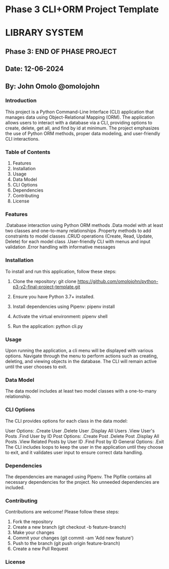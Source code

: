 # Phase 3 CLI+ORM Project Template

# LIBRARY SYSTEM

## Phase 3: END OF PHASE PROJECT

## Date: 12-06-2024

## By: John Omolo @omolojohn

### Introduction
This project is a Python Command-Line Interface (CLI) application that manages data using Object-Relational Mapping (ORM). The application allows users to interact with a database via a CLI, providing options to create, delete, get all, and find by id at minimum. The project emphasizes the use of Python ORM methods, proper data modeling, and user-friendly CLI interactions.

### Table of Contents
 1. Features
 2. Installation
 3. Usage
 4. Data Model
 5. CLI Options
 6. Dependencies
 7. Contributing
 8. License

### Features
 .Database interaction using Python ORM methods
 .Data model with at least two classes and one-to-many relationships
 .Property methods to add constraints to model classes
 .CRUD operations (Create, Read, Update, Delete) for each model class
 .User-friendly CLI with menus and input validation
 .Error handling with informative messages

 ### Installation

To install and run this application, follow these steps:

  1. Clone the repository: git clone https://github.com/omolojohn/python-p3-v2-final-project-template.git

  2. Ensure you have Python 3.7+ installed.

  3. Install dependencies using Pipenv: pipenv install

  4. Activate the virtual environment: pipenv shell

  5. Run the application: python cli.py

### Usage
Upon running the application, a cli menu will be displayed with various options. Navigate through the menu to perform actions such as creating, deleting, and viewing objects in the database. The CLI will remain active until the user chooses to exit.

### Data Model
The data model includes at least two model classes with a one-to-many relationship. 

### CLI Options
The CLI provides options for each class in the data model:

User Options:
 .Create User
 .Delete User
 .Display All Users
 .View User's Posts
 .Find User by ID
Post Options:
 .Create Post
 .Delete Post
 .Display All Posts
 .View Related Posts by User ID
 .Find Post by ID
General Options:
 .Exit
The CLI includes loops to keep the user in the application until they choose to exit, and it validates user input to ensure correct data handling.

### Dependencies
The dependencies are managed using Pipenv. The Pipfile contains all necessary dependencies for the project. No unneeded dependencies are included.

### Contributing
Contributions are welcome! Please follow these steps:

 1. Fork the repository
 2. Create a new branch (git checkout -b feature-branch)
 3. Make your changes
 4. Commit your changes (git commit -am 'Add new feature')
 5. Push to the branch (git push origin feature-branch)
 6. Create a new Pull Request

 ### License
 

